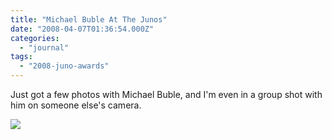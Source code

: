 ```yaml
---
title: "Michael Buble At The Junos"
date: "2008-04-07T01:36:54.000Z"
categories: 
  - "journal"
tags: 
  - "2008-juno-awards"
---
```


Just got a few photos with Michael Buble, and I'm even in a group shot with him on someone else's camera.

[![](http://farm3.static.flickr.com/2001/2393822107_061c1ae41e.jpg?v=0)](http://flickr.com/photos/duanestorey/2393822107/)
